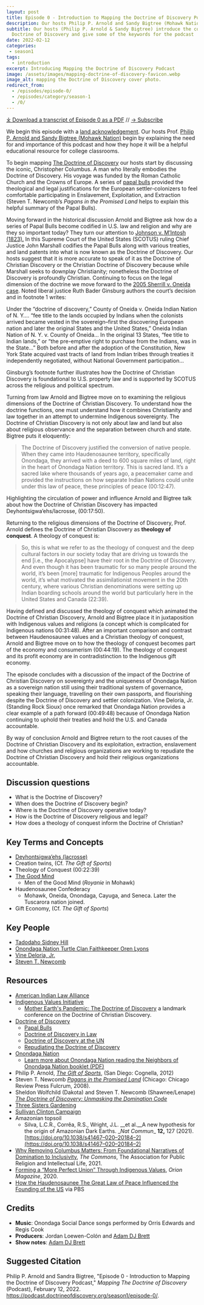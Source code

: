 ```yaml
---
layout: post
title: Episode 0 - Introduction to Mapping the Doctrine of Discovery Podcast
description: Our hosts Philip P. Arnold and Sandy Bigtree (Mohawk Nation) introduce the podcast and the concept of the Doctrine of Christian Discovery.
subtitle: Our hosts (Philip P. Arnold & Sandy Bigtree) introduce the concept of the
  Doctrine of Discovery and give some of the keywords for the podcast
date: 2022-02-12
categories: 
 - season1
tags: 
  - introduction
excerpt: Introducing Mapping the Doctrine of Discovery Podcast
image: /assets/images/mapping-doctrine-of-discovery-favicon.webp
image_alt: mapping the Doctrine of Discovery cover photo.
redirect_from:
  - /episodes/episode-0/
  - /episodes/category/season-1
  - /0/
---
```


<div id="buzzsprout-player-10062173"></div><script src="https://www.buzzsprout.com/1926214/10062173-introduction-to-mapping-the-doctrine-of-discovery-podcast.js?container_id=buzzsprout-player-10062173&player=small" type="text/javascript" charset="utf-8"></script>

[⤓ Download a transcript of Episode 0 as a PDF](/assets/pdfs/Episode-0-Introducting-Mapping-The-Doctrine-of-Discovery-Transcript-rev2.pdf) // [→ Subscribe](/subscribe/)

We begin this episode with a [land acknowledgement](/land/). Our hosts Prof. [Philip P. Arnold and Sandy Bigtree (Mohawk Nation)](https://indigenousvalues.org/about/our-team/) begin by explaining the need for and importance of this podcast and how they hope it will be a helpful educational resource for college classrooms.

To begin mapping [The Doctrine of Discovery](https://doctrineofdiscovery.org/) our hosts start by discussing the iconic, Christopher Columbus. A man who literally embodies the Doctrine of Discovery. His voyage was funded by the Roman Catholic Church and the Crowns of Europe. A series of [papal bulls](https://doctrineofdiscovery.org/papal-bulls/) provided the theological and legal justifications for the European settler-colonizers to feel comfortable participating in Enslavement, Exploitation, and Extraction (Steven T. Newcomb’s _Pagans in the Promised Land_ helps to explain this helpful summary of the Papal Bulls).

Moving forward in the historical discussion Arnold and Bigtree ask how do a series of Papal Bulls become codified in U.S. law and religion and why are they so important today? They turn our attention to [Johnson v. M’Intosh (1823).](https://doctrineofdiscovery.org/johnson-v-mcintosh/) In this Supreme Court of the United States (SCOTUS) ruling Chief Justice John Marshall codifies the Papal Bulls along with various treaties, and land patents into what is now known as the Doctrine of Discovery. Our hosts suggest that it is more accurate to speak of it as the Doctrine of Christian Discovery or the Christian Doctrine of Discovery because while Marshall seeks to downplay Christianity; nonetheless the Doctrine of Discovery is profoundly Christian. Continuing to focus on the legal dimension of the doctrine we move forward to the [2005 Sherrill v. Oneida case](https://doctrineofdiscovery.org/sherrill-v-oneida-opinion-of-the-court/). Noted liberal justice Ruth Bader Ginsburg authors the court’s decision and in footnote 1 writes:

Under the “doctrine of discovery,” County of Oneida v. Oneida Indian Nation of N. Y…. “fee title to the lands occupied by Indians when the colonists arrived became vested in the sovereign–first the discovering European nation and later the original States and the United States,” Oneida Indian Nation of N. Y. v. County of Oneida… In the original 13 States, “fee title to Indian lands,” or “the pre-emptive right to purchase from the Indians, was in the State…” Both before and after the adoption of the Constitution, New York State acquired vast tracts of land from Indian tribes through treaties it independently negotiated, without National Government participation…

Ginsburg’s footnote further illustrates how the Doctrine of Christian Discovery is foundational to U.S. property law and is supported by SCOTUS across the religious and political spectrum.

Turning from law Arnold and Bigtree move on to examining the religious dimensions of the Doctrine of Christian Discovery. To understand how the doctrine functions, one must understand how it combines Christianity and law together in an attempt to undermine Indigenous sovereignty. The Doctrine of Christian Discovery is not only about law and land but also about religious observance and the separation between church and state. Bigtree puts it eloquently:

  > The Doctrine of Discovery justified the conversion of native people. When they came into Haudenosaunee territory, specifically Onondaga, they arrived with a deed to 600 square miles of land, right in the heart of Onondaga Nation territory. This is sacred land. It’s a sacred lake where thousands of years ago, a peacemaker came and provided the instructions on how separate Indian Nations could unite under this law of peace, these principles of peace (00:12:47).

Highlighting the circulation of power and influence Arnold and Bigtree talk about how the Doctrine of Christian Discovery has impacted Deyhontsigwa’ehs/lacrosse, (00:17:50).

Returning to the religious dimensions of the Doctrine of Discovery, Prof. Arnold defines the Doctrine of Christian Discovery as **theology of conquest**. A theology of conquest is:

  > So, this is what we refer to as the theology of conquest and the deep cultural factors in our society today that are driving us towards the end \[i.e., the Apocalypse\] have their root in the Doctrine of Discovery. And even though it has been traumatic for so many people around the world, it’s been \[more\] traumatic for Indigenous Peoples around the world, it’s what motivated the assimilationist movement in the 20th century, where various Christian denominations were setting up Indian boarding schools around the world but particularly here in the United States and Canada (22:39).

Having defined and discussed the theology of conquest which animated the Doctrine of Christian Discovery, Arnold and Bigtree place it in juxtaposition with Indigenous values and religions (a concept which is complicated for Indigenous nations 00:31:48). After an important comparison and contrast between Haudenosaunee values and a Christian theology of conquest, Arnold and Bigtree move on to how the theology of conquest becomes part of the economy and consumerism (00:44:19). The theology of conquest and its profit economy are in contradistinction to the Indigenous gift economy.

The episode concludes with a discussion of the impact of the Doctrine of Christian Discovery on sovereignty and the uniqueness of Onondaga Nation as a sovereign nation still using their traditional system of governance, speaking their language, travelling on their own passports, and flourishing despite the Doctrine of Discovery and settler colonization. Vine Deloria, Jr. (Standing Rock Sioux) once remarked that Onondaga Nation provides a clear example of a path forward (00:49:48) because of Onondaga Nation continuing to uphold their treaties and hold the U.S. and Canada accountable.

By way of conclusion Arnold and Bigtree return to the root causes of the Doctrine of Christian Discovery and its exploitation, extraction, enslavement and how churches and religious organizations are working to repudiate the Doctrine of Christian Discovery and hold their religious organizations accountable.

## Discussion questions

* What is the Doctrine of Discovery?
* When does the Doctrine of Discovery begin?
* Where is the Doctrine of Discovery operative today?
* How is the Doctrine of Discovery religious and legal?
* How does a theology of conquest inform the Doctrine of Christian?

## Key Terms and Concepts

* [Deyhontsigwa’ehs (lacrosse)](https://indigenousvalues.org/contributions/lacrosse/)
* Creation twins, (Cf. _The Gift of Sports_)
* Theology of Conquest (00:22:39)
* [The Good Mind](https://indigenousvalues.org/haudenosaunee-values/power-good-mind/)
  * Men of the Good Mind (_Royanie_ in Mohawk)
* Haudenosaunee Confederacy
  * Mohawk, Oneida, Onondaga, Cayuga, and Seneca. Later the Tuscarora nation joined.
* Gift Economy, (Cf. _The Gift of Sports_)

## **Key People**

* [Tadodaho Sidney Hill](https://indigenousvalues.org/mother-earths-pandemic-speaker-bios/)
* [Onondaga Nation Turtle Clan Faithkeeper Oren Lyons](https://news.syr.edu/blog/2020/07/29/oren-lyons-58-h93-headlines-august-conversations-about-the-doctrine-of-discovery/)
* [Vine Deloria, Jr.](https://www.colorado.edu/law/vine-deloria-jr)
* [Steven T. Newcomb](https://originalfreenations.com/)

## **Resources**

* [American Indian Law Alliance](http://aila.ngo/)
* [Indigenous Values Initiative](https://indigenousvalues.org/)
  * [Mother Earth's Pandemic: The Doctrine of Discovery](https://doctrineofdiscovery.org/event/education/mother-earths-pandemic/) a landmark conference on the Doctrine of Christian Discovery.
* [Doctrine of Discovery](https://doctrineofdiscovery.org/)
  * [Papal Bulls](https://doctrineofdiscovery.org/papal-bulls/)
  * [Doctrine of Discovery in Law](https://doctrineofdiscovery.org/faith-communities/)
  * [Doctrine of Discovery at the UN](https://doctrineofdiscovery.org/united-nations/)
  * [Repudiating the Doctrine of Discovery](https://doctrineofdiscovery.org/faith-communities/)
* [Onondaga Nation](https://www.onondaganation.org/)
  * [Learn more about Onondaga Nation reading the Neighbors of Onondaga Nation booklet (PDF)](https://indigenousvalues.org/product/noon-digital/)
* Philip P. Arnold, _[The Gift of Sports](https://titles.cognella.com/the-gift-of-sports-9781621310471.html)_, (San Diego: Cognella, 2012)
* Steven T. Newcomb _[Pagans in the Promised Land](https://www.chicagoreviewpress.com/pagans-in-the-promised-land-products-9781555916428.php)_ (Chicago: Chicago Review Press Fulcrum, 2008).
* Sheldon Wolfchild (Dakota) and Steven T. Newcomb (Shawnee/Lenape) [_The Doctrine of Discovery: Unmasking the Domination Code_](https://doctrineofdiscovery.org/the-doctrine-of-discovery-unmasking-the-domination-code/)
* [Three Sisters Gardening](https://gardening.cals.cornell.edu/lessons/curricula/the-three-sisters-exploring-an-iroquois-garden/)
* [Sullivan Clinton Campaign](https://www.sullivanclinton.com/)
* Amazonian topsoil
  * Silva, L.C.R., Corrêa, R.S., Wright, J.L. \__et al.\__A new hypothesis for the origin of Amazonian Dark Earths. \__Nat Commun_\_ **12,** 127 (2021). [https://doi.org/10.1038/s41467–020–20184–2](https://doi.org/10.1038/s41467–020–20184–2)
* [Why Removing Columbus Matters: From Foundational Narratives of Domination to Inclusivity](https://www.aprilonline.org/why-removing-columbus-matters/), _The Commons_, The Association for Public Religion and Intellectual Life, 2021.
* [Forming a “More Perfect Union” Through Indigenous Values](https://orionmagazine.org/2020/09/forming-a-more-perfect-union-through-indigenous-values/), _Orion Magazine_, 2020.
* [How the Haudenosaunee The Great Law of Peace Influenced the Founding of the US](https://www.pbs.org/native-america/blogs/native-voices/how-the-iroquois-great-law-of-peace-shaped-us-democracy/) via PBS

## Credits

* **Music**: Onondaga Social Dance songs performed by Orris Edwards and Regis Cook
* **Producers**: Jordan Loewen-Colón and [Adam DJ Brett](https://adamdjbrett.com)
* **Show notes**: [Adam DJ Brett](https://adamdjbrett.com)

## Suggested Citation

Philip P. Arnold and Sandra Bigtree, "Episode 0 - Introduction to Mapping the Doctrine of Discovery Podcast," _Mapping The Doctrine of Discovery_ (Podcast), February 12, 2022. <https://podcast.doctrineofdiscovery.org/season1/episode-0/>.
